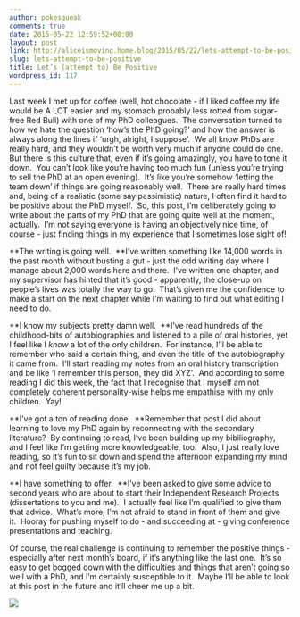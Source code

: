 ```yaml
---
author: pokesqueak
comments: true
date: 2015-05-22 12:59:52+00:00
layout: post
link: http://aliceismoving.home.blog/2015/05/22/lets-attempt-to-be-positive/
slug: lets-attempt-to-be-positive
title: Let’s (attempt to) Be Positive
wordpress_id: 117
---
```


Last week I met up for coffee (well, hot chocolate - if I liked coffee my life would be A LOT easier and my stomach probably less rotted from sugar-free Red Bull) with one of my PhD colleagues.  The conversation turned to how we hate the question ‘how’s the PhD going?’ and how the answer is always along the lines if ‘urgh, alright, I suppose’.  We all know PhDs are really hard, and they wouldn’t be worth very much if anyone could do one.  But there is this culture that, even if it’s going amazingly, you have to tone it down.  You can’t look like you’re having too much fun (unless you’re trying to sell the PhD at an open evening).  It’s like you’re somehow ‘letting the team down’ if things are going reasonably well.  There are really hard times and, being of a realistic (some say pessimistic) nature, I often find it hard to be positive about the PhD myself.  So, this post, I’m deliberately going to write about the parts of my PhD that are going quite well at the moment, actually.  I’m not saying everyone is having an objectively nice time, of course - just finding things in my experience that I sometimes lose sight of!  


**The writing is going well.  **I’ve written something like 14,000 words in the past month without busting a gut - just the odd writing day where I manage about 2,000 words here and there.  I’ve written one chapter, and my supervisor has hinted that it’s good - apparently, the close-up on people’s lives was totally the way to go.  That’s given me the confidence to make a start on the next chapter while I’m waiting to find out what editing I need to do.

**I know my subjects pretty damn well.  **I’ve read hundreds of the childhood-bits of autobiographies and listened to a pile of oral histories, yet I feel like I _know_ a lot of the only children.  For instance, I’ll be able to remember who said a certain thing, and even the title of the autobiography it came from.  I’ll start reading my notes from an oral history transcription and be like ‘I remember this person, they did XYZ’.  And according to some reading I did this week, the fact that I recognise that I myself am not completely coherent personality-wise helps me empathise with my only children.  Yay!

**I’ve got a ton of reading done.  **Remember that post I did about learning to love my PhD again by reconnecting with the secondary literature?  By continuing to read, I’ve been building up my bibiliography, and I feel like I’m getting more knowledgeable, too.  Also, I just really love reading, so it’s fun to sit down and spend the afternoon expanding my mind and not feel guilty because it’s my job.

**I have something to offer.  **I’ve been asked to give some advice to second years who are about to start their Independent Research Projects (dissertations to you and me).  I actually feel like I’m qualified to give them that advice.  What’s more, I’m not afraid to stand in front of them and give it.  Hooray for pushing myself to do - and succeeding at - giving conference presentations and teaching.

Of course, the real challenge is continuing to remember the positive things - especially after next month’s board, if it’s anything like the last one.  It’s so easy to get bogged down with the difficulties and things that aren’t going so well with a PhD, and I’m certainly susceptible to it.  Maybe I’ll be able to look at this post in the future and it’ll cheer me up a bit.

![](https://66.media.tumblr.com/06067100bbde45842939d8b431bbcc4c/tumblr_inline_nor5ec7oBy1s70b7a_540.jpg)
